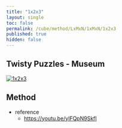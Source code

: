 ```yaml
---
title: "1x2x3"
layout: single
toc: false
permalink: /cube/method/LxMxN/1xMxN/1x2x3
published: true
hidden: false
---
```


<head>
  <base target="_blank">
</head>



## Twisty Puzzles - Museum

<a href="https://twistypuzzles.com/app/museum/museum_showitem.php?pkey=1905">
  <img alt="1x2x3" src="https://twistypuzzles.com/museum/large/01905-01.jpg">
</a>



## Method

- reference
  - <https://youtu.be/ylFQpN9SkfI>
